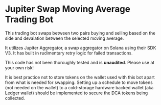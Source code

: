 # Jupiter Swap Moving Average Trading Bot
This trading bot swaps between two pairs buying and selling based on the side and devaiation between the selected moving average.

It utilizes Jupiter Aggregator, a swap aggregator on Solana using their SDK V3. It has built in rudimentary retry logic for failed transactions.

This code has not been thoroughly tested and is **unaudited**. Please use at your own risk!

It is best practice not to store tokens on the wallet used with this bot apart from what is needed for swapping. Setting up a schedule to move tokens (not needed on the wallet) to a cold-storage hardware backed wallet (aka Ledger wallet) should be implemented to secure the DCA tokens being collected.
